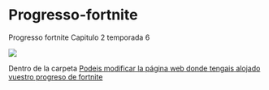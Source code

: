 # Progresso-fortnite
Progresso fortnite Capitulo 2 temporada 6


<img src="https://i.imgur.com/FwGcXrt.png">

Dentro de la carpeta <a href="https://github.com/jose89fcb/Progresso-fortnite/blob/main/ProgressoFortnite.dll.config">
  Podeis modificar la página web donde tengais alojado vuestro progreso de fortnite
